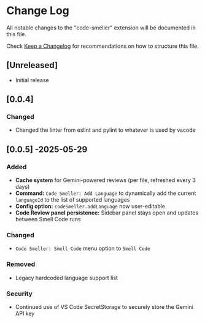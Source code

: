 # Change Log

All notable changes to the "code-smeller" extension will be documented in this file.

Check [Keep a Changelog](http://keepachangelog.com/) for recommendations on how to structure this file.

## [Unreleased]

- Initial release

## [0.0.4]

### Changed

- Changed the linter from eslint and pylint to whatever is used by vscode

## [0.0.5] -2025-05-29

### Added

- **Cache system** for Gemini-powered reviews (per file, refreshed every 3 days)
- **Command:** `Code Smeller: Add Language` to dynamically add the current `languageId` to the list of supported languages
- **Config option:** `codeSmeller.addLanguage` now user-editable
- **Code Review panel persistence:** Sidebar panel stays open and updates between Smell Code runs

### Changed

- `Code Smeller: Smell Code` menu option to `Smell Code`

### Removed

- Legacy hardcoded language support list

### Security

- Continued use of VS Code SecretStorage to securely store the Gemini API key
